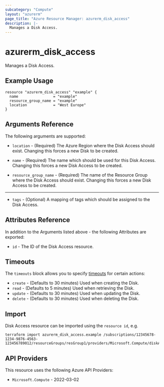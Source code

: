 ```yaml
---
subcategory: "Compute"
layout: "azurerm"
page_title: "Azure Resource Manager: azurerm_disk_access"
description: |-
  Manages a Disk Access.
---
```


# azurerm_disk_access

Manages a Disk Access.

## Example Usage

```hcl
resource "azurerm_disk_access" "example" {
  name                = "example"
  resource_group_name = "example"
  location            = "West Europe"
}
```

## Arguments Reference

The following arguments are supported:

* `location` - (Required) The Azure Region where the Disk Access should exist. Changing this forces a new Disk to be created.

* `name` - (Required) The name which should be used for this Disk Access. Changing this forces a new Disk Access to be created.

* `resource_group_name` - (Required) The name of the Resource Group where the Disk Access should exist. Changing this forces a new Disk Access to be created.

---

* `tags` - (Optional) A mapping of tags which should be assigned to the Disk Access.

## Attributes Reference

In addition to the Arguments listed above - the following Attributes are exported:

* `id` - The ID of the Disk Access resource.

## Timeouts

The `timeouts` block allows you to specify [timeouts](https://www.terraform.io/language/resources/syntax#operation-timeouts) for certain actions:

* `create` - (Defaults to 30 minutes) Used when creating the Disk.
* `read` - (Defaults to 5 minutes) Used when retrieving the Disk.
* `update` - (Defaults to 30 minutes) Used when updating the Disk.
* `delete` - (Defaults to 30 minutes) Used when deleting the Disk.

## Import

Disk Access resource can be imported using the `resource id`, e.g.

```shell
terraform import azurerm_disk_access.example /subscriptions/12345678-1234-9876-4563-123456789012/resourceGroups/resGroup1/providers/Microsoft.Compute/diskAccesses/diskAccess1
```

## API Providers
<!-- This section is generated, changes will be overwritten -->
This resource uses the following Azure API Providers:

* `Microsoft.Compute` - 2022-03-02
